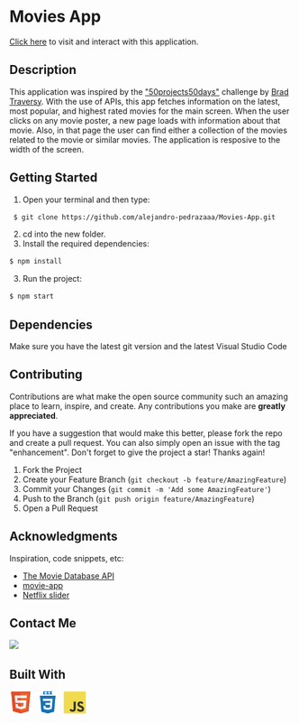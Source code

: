 # Movies App

[Click here](https://alejandro-pedrazaaa.github.io/MoviesApp/) to visit and interact with this application.

## Description

This application was inspired by the ["50projects50days"](https://github.com/bradtraversy/40projects40days)
challenge by [Brad Traversy](https://github.com/bradtraversy). With the use of APIs, this app fetches information on the latest, most popular, and highest rated movies for the main screen. When the user clicks on any movie poster, a new page loads with information about that movie. Also, in that page the user can find either a collection of the movies related to the movie or similar movies. The application is resposive to the width of the screen. 

## Getting Started

1. Open your terminal and then type: 
  ```sh
   $ git clone https://github.com/alejandro-pedrazaaa/Movies-App.git
   ```
2. cd into the new folder. 
3. Install the required dependencies:
  ```sh
$ npm install
   ```
3. Run the project:
  ```sh
$ npm start
   ```
## Dependencies

Make sure you have the latest git version and the latest Visual Studio Code

## Contributing

Contributions are what make the open source community such an amazing place to learn, inspire, and create. Any contributions you make are **greatly appreciated**.

If you have a suggestion that would make this better, please fork the repo and create a pull request. You can also simply open an issue with the tag "enhancement".
Don't forget to give the project a star! Thanks again!

1. Fork the Project
2. Create your Feature Branch (`git checkout -b feature/AmazingFeature`)
3. Commit your Changes (`git commit -m 'Add some AmazingFeature'`)
4. Push to the Branch (`git push origin feature/AmazingFeature`)
5. Open a Pull Request

## Acknowledgments

Inspiration, code snippets, etc:
   * [The Movie Database API](https://www.themoviedb.org/)
   * [movie-app](https://github.com/bradtraversy/50projects50days/tree/master/movie-app)
   * [Netflix slider](https://codepen.io/comertcimen/pen/bGwoXGZ)

## Contact Me

[<img src="https://img.shields.io/badge/LinkedIn-0077B5?style=for-the-badge&logo=linkedin&logoColor=white" /> ](https://www.linkedin.com/in/alejandro-pedrazaaa/) 

## Built With

<img src="https://github.com/devicons/devicon/blob/master/icons/html5/html5-original.svg" title="HTML5" alt="HTML" width="40" height="40"/>&nbsp;
<img src="https://github.com/devicons/devicon/blob/master/icons/css3/css3-plain-wordmark.svg"  title="CSS3" alt="CSS" width="40" height="40"/>&nbsp;
<img src="https://github.com/devicons/devicon/blob/master/icons/javascript/javascript-original.svg" title="JavaScript" alt="JavaScript" width="40" height="40"/>&nbsp;
